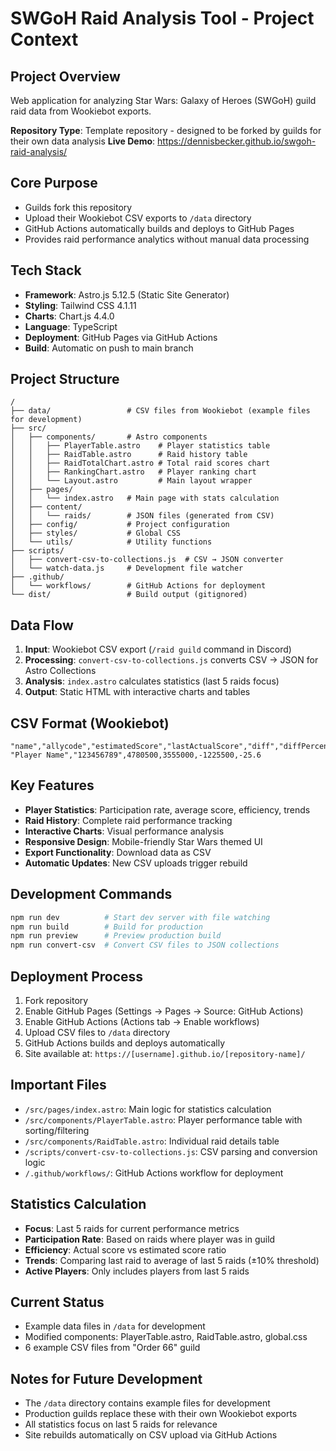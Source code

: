 # SWGoH Raid Analysis Tool - Project Context

## Project Overview
Web application for analyzing Star Wars: Galaxy of Heroes (SWGoH) guild raid data from Wookiebot exports.

**Repository Type**: Template repository - designed to be forked by guilds for their own data analysis
**Live Demo**: https://dennisbecker.github.io/swgoh-raid-analysis/

## Core Purpose
- Guilds fork this repository
- Upload their Wookiebot CSV exports to `/data` directory  
- GitHub Actions automatically builds and deploys to GitHub Pages
- Provides raid performance analytics without manual data processing

## Tech Stack
- **Framework**: Astro.js 5.12.5 (Static Site Generator)
- **Styling**: Tailwind CSS 4.1.11
- **Charts**: Chart.js 4.4.0
- **Language**: TypeScript
- **Deployment**: GitHub Pages via GitHub Actions
- **Build**: Automatic on push to main branch

## Project Structure
```
/
├── data/                 # CSV files from Wookiebot (example files for development)
├── src/
│   ├── components/       # Astro components
│   │   ├── PlayerTable.astro    # Player statistics table
│   │   ├── RaidTable.astro      # Raid history table
│   │   ├── RaidTotalChart.astro # Total raid scores chart
│   │   ├── RankingChart.astro   # Player ranking chart
│   │   └── Layout.astro         # Main layout wrapper
│   ├── pages/
│   │   └── index.astro   # Main page with stats calculation
│   ├── content/
│   │   └── raids/        # JSON files (generated from CSV)
│   ├── config/           # Project configuration
│   ├── styles/           # Global CSS
│   └── utils/            # Utility functions
├── scripts/
│   ├── convert-csv-to-collections.js  # CSV → JSON converter
│   └── watch-data.js     # Development file watcher
├── .github/
│   └── workflows/        # GitHub Actions for deployment
└── dist/                 # Build output (gitignored)
```

## Data Flow
1. **Input**: Wookiebot CSV export (`/raid guild` command in Discord)
2. **Processing**: `convert-csv-to-collections.js` converts CSV → JSON for Astro Collections
3. **Analysis**: `index.astro` calculates statistics (last 5 raids focus)
4. **Output**: Static HTML with interactive charts and tables

## CSV Format (Wookiebot)
```csv
"name","allycode","estimatedScore","lastActualScore","diff","diffPercent"
"Player Name","123456789",4780500,3555000,-1225500,-25.6
```

## Key Features
- **Player Statistics**: Participation rate, average score, efficiency, trends
- **Raid History**: Complete raid performance tracking
- **Interactive Charts**: Visual performance analysis
- **Responsive Design**: Mobile-friendly Star Wars themed UI
- **Export Functionality**: Download data as CSV
- **Automatic Updates**: New CSV uploads trigger rebuild

## Development Commands
```bash
npm run dev          # Start dev server with file watching
npm run build        # Build for production
npm run preview      # Preview production build
npm run convert-csv  # Convert CSV files to JSON collections
```

## Deployment Process
1. Fork repository
2. Enable GitHub Pages (Settings → Pages → Source: GitHub Actions)
3. Enable GitHub Actions (Actions tab → Enable workflows)
4. Upload CSV files to `/data` directory
5. GitHub Actions builds and deploys automatically
6. Site available at: `https://[username].github.io/[repository-name]/`

## Important Files
- `/src/pages/index.astro`: Main logic for statistics calculation
- `/src/components/PlayerTable.astro`: Player performance table with sorting/filtering
- `/src/components/RaidTable.astro`: Individual raid details table
- `/scripts/convert-csv-to-collections.js`: CSV parsing and conversion logic
- `/.github/workflows/`: GitHub Actions workflow for deployment

## Statistics Calculation
- **Focus**: Last 5 raids for current performance metrics
- **Participation Rate**: Based on raids where player was in guild
- **Efficiency**: Actual score vs estimated score ratio
- **Trends**: Comparing last raid to average of last 5 raids (±10% threshold)
- **Active Players**: Only includes players from last 5 raids

## Current Status
- Example data files in `/data` for development
- Modified components: PlayerTable.astro, RaidTable.astro, global.css
- 6 example CSV files from "Order 66" guild

## Notes for Future Development
- The `/data` directory contains example files for development
- Production guilds replace these with their own Wookiebot exports
- All statistics focus on last 5 raids for relevance
- Site rebuilds automatically on CSV upload via GitHub Actions